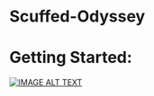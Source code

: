 # Scuffed-Odyssey
   
   
     
# Getting Started:
[![IMAGE ALT TEXT](http://img.youtube.com/vi/2Ki58iQkot4/0.jpg)](http://www.youtube.com/watch?v=YZXGjeRaUNo "Getting Started")
